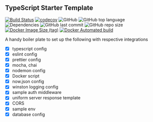 ## TypeScript Starter Template

[![Build Status](https://github.com/LockedUp-Coders/nostalgify.git)](https://travis-ci.com/YashKumarVerma/typescript-template)
[![codecov](https://codecov.io/gh/YashKumarVerma/typescript-template/branch/master/graph/badge.svg)](https://github.com/LockedUp-Coders/nostalgify.git)
![GitHub](https://github.com/LockedUp-Coders/nostalgify.git)
![GitHub top language](https://github.com/LockedUp-Coders/nostalgify.git)
![Dependencies](https://github.com/LockedUp-Coders/nostalgify.git)
![GitHub last commit](https://github.com/LockedUp-Coders/nostalgify.git)
![GitHub repo size](https://github.com/LockedUp-Coders/nostalgify.git)
[![Docker Image Size (tag)](https://img.shields.io/docker/image-size/yashkumarverma/typescript-template/latest)](https://github.com/LockedUp-Coders/nostalgify.git)
[![Docker Automated build](https://img.shields.io/docker/automated/yashkumarverma/typescript-template)](https://github.com/LockedUp-Coders/nostalgify.git)

A handy boiler plate to set up the following with respective integrations

- [x] typescript config
- [x] eslint config
- [x] prettier config
- [x] mocha, chai
- [x] nodemon config
- [x] Docker script
- [x] now.json config
- [x] winston logging config
- [x] sample auth middleware
- [x] uniform server response template
- [x] CORS
- [x] sample env
- [x] database config
